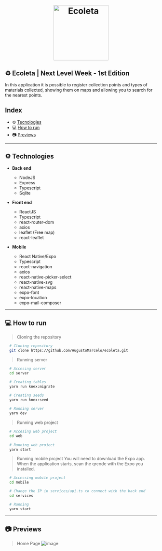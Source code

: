 <h1 align="center">
  <img width="182" alt="Ecoleta" src="https://user-images.githubusercontent.com/11545976/83693566-b5c94780-a5cc-11ea-893f-dd34d8cb10c1.png">
</h1>

## ♻ Ecoleta | Next Level Week - 1st Edition

In this application it is possible to register collection points and types of materials collected, showing them on maps and allowing you to search for the nearest points.

## Index
- ⚙ [Tecnologies](#-tecnologies)
- 💻 [How to run](#-how-to-run)
- 📷 [Previews](#-previews)

---

## ⚙ Technologies
  - **Back end**
    - NodeJS
    - Express
    - Typescript
    - Sqlite
  
  - **Front end**
    - ReactJS
    - Typescript
    - react-router-dom
    - axios
    - leaflet (Free map)
    - react-leaflet
  
  - **Mobile**
    - React Native/Expo
    - Typescript
    - react-navigation
    - axios
    - react-native-picker-select
    - react-native-svg
    - react-native-maps
    - expo-font
    - expo-location
    - expo-mail-composer

---

## 💻 How to run

  > Cloning the repository
  ```bash
    # Cloning repository
    git clone https://github.com/AugustoMarcelo/ecoleta.git
  ```

  > Running server
  ```bash
    # Accesing server
    cd server

    # Creating tables
    yarn run knex:migrate

    # Creating seeds
    yarn run knex:seed
    
    # Running server
    yarn dev
  ```

  > Running web project
  ```bash
    # Accesing web project
    cd web
    
    # Running web project
    yarn start
  ```

  > Running mobile project
  > You will need to download the Expo app. When the application starts, scan the qrcode with the Expo you installed.
  ```bash
    # Accessing mobile project
    cd mobile

    # Change the IP in services/api.ts to connect with the back end
    cd services

    # Running
    yarn start
  ```

---

## 📷 Previews
> Home Page
![image](https://user-images.githubusercontent.com/11545976/83694247-055c4300-a5ce-11ea-9242-074c8789b583.png)
 
